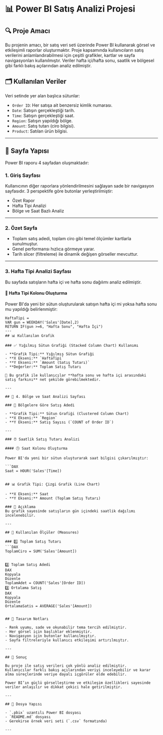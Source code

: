 # 📊 Power BI Satış Analizi Projesi

## 🔍 Proje Amacı

Bu projenin amacı, bir satış veri seti üzerinde Power BI kullanarak görsel ve etkileşimli raporlar oluşturmaktır. Proje kapsamında kullanıcıların satış verilerini anlamlandırabilmesi için çeşitli grafikler, kartlar ve sayfa navigasyonları kullanılmıştır. Veriler hafta içi/hafta sonu, saatlik ve bölgesel gibi farklı bakış açılarından analiz edilmiştir.

## 🗂️ Kullanılan Veriler

Veri setinde yer alan başlıca sütunlar:

- `Order ID`: Her satışa ait benzersiz kimlik numarası.
- `Date`: Satışın gerçekleştiği tarih.
- `Time`: Satışın gerçekleştiği saat.
- `Region`: Satışın yapıldığı bölge.
- `Amount`: Satış tutarı (ciro bilgisi).
- `Product`: Satılan ürün bilgisi.

---

## 🧱 Sayfa Yapısı

Power BI raporu 4 sayfadan oluşmaktadır:

### 1. Giriş Sayfası

Kullanıcının diğer raporlara yönlendirilmesini sağlayan sade bir navigasyon sayfasıdır. 3 perspektife göre butonlar yerleştirilmiştir:

- Özet Rapor
- Hafta Tipi Analizi
- Bölge ve Saat Bazlı Analiz

---

### 2. Özet Sayfa

- Toplam satış adedi, toplam ciro gibi temel ölçümler kartlarla sunulmuştur.
- Genel performansı hızlıca görmeye yarar.
- Tarih slicer (filtreleme) ile dinamik değişen görseller mevcuttur.

---

### 3. Hafta Tipi Analizi Sayfası

Bu sayfada satışların hafta içi ve hafta sonu dağılımı analiz edilmiştir.

#### 📌 Hafta Tipi Kolonu Oluşturma

Power BI'da yeni bir sütun oluşturularak satışın hafta içi mi yoksa hafta sonu mu yapıldığı belirlenmiştir:

```DAX
HaftaTipi = 
VAR gun = WEEKDAY('Sales'[Date],2)
RETURN IF(gun >=6, "Hafta Sonu", "Hafta İçi")
---
## 📊 Kullanılan Grafik

### ✅ Yığılmış Sütun Grafiği (Stacked Column Chart) Kullanımı

- **Grafik Tipi:** Yığılmış Sütun Grafiği  
- **X Ekseni:** `HaftaTipi`  
- **Y Ekseni:** `Amount (Satış Tutarı)`  
- **Değerler:** Toplam Satış Tutarı  

📌 Bu grafik ile kullanıcılar **hafta sonu ve hafta içi arasındaki satış farkını** net şekilde görebilmektedir.

---

## 📍 4. Bölge ve Saat Analizi Sayfası

### 🧭 Bölgelere Göre Satış Adedi

- **Grafik Tipi:** Sütun Grafiği (Clustered Column Chart)  
- **X Ekseni:** `Region`  
- **Y Ekseni:** Satış Sayısı (`COUNT of Order ID`)  

---

### ⏰ Saatlik Satış Tutarı Analizi

#### 🕒 Saat Kolonu Oluşturma

Power BI'da yeni bir sütun oluşturarak saat bilgisi çıkarılmıştır:

```DAX
Saat = HOUR('Sales'[Time])


## 📊 Grafik Tipi: Çizgi Grafik (Line Chart)

- **X Ekseni:** Saat  
- **Y Ekseni:** Amount (Toplam Satış Tutarı)

### 📌 Açıklama
Bu grafik sayesinde satışların gün içindeki saatlik dağılımı incelenebilir.

---

## 🧾 Kullanılan Ölçüler (Measures)

### 1️⃣ Toplam Satış Tutarı
```DAX
ToplamCiro = SUM('Sales'[Amount])


2️⃣ Toplam Satış Adedi
DAX
Kopyala
Düzenle
ToplamAdet = COUNT('Sales'[Order ID])
3️⃣ Ortalama Satış
DAX
Kopyala
Düzenle
OrtalamaSatis = AVERAGE('Sales'[Amount])


## 🎨 Tasarım Notları

- Renk uyumu, sade ve okunabilir tema tercih edilmiştir.  
- Her görsel için başlıklar eklenmiştir.  
- Navigasyon için butonlar kullanılmıştır.  
- Sayfa filtreleriyle kullanıcı etkileşimi artırılmıştır.

---

## 🚀 Sonuç

Bu proje ile satış verileri çok yönlü analiz edilmiştir.  
Kullanıcılar farklı bakış açılarından veriyi inceleyebilir ve karar alma süreçlerinde veriye dayalı içgörüler elde edebilir.  

Power BI’ın güçlü görselleştirme ve etkileşim özellikleri sayesinde veriler anlaşılır ve dikkat çekici hale getirilmiştir.

---

## 📁 Dosya Yapısı

- `.pbix` uzantılı Power BI dosyası  
- `README.md` dosyası  
- Gerekirse örnek veri seti (`.csv` formatında)

---
